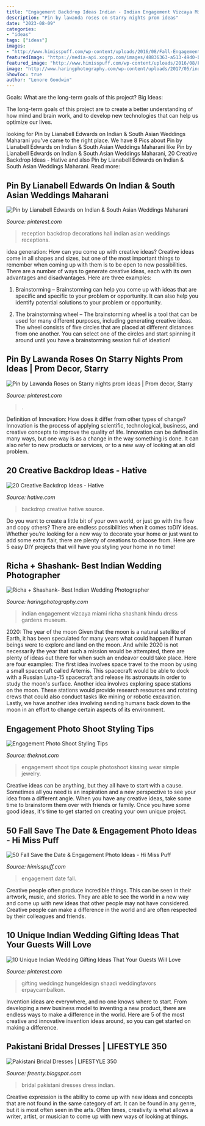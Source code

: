 ```yaml
---
title: "Engagement Backdrop Ideas Indian - Indian Engagement Vizcaya Miami Richa Shashank Hindu Dress Gardens Museum"
description: "Pin by lawanda roses on starry nights prom ideas"
date: "2023-08-09"
categories:
- "ideas"
tags: ["ideas"]
images:
- "http://www.himisspuff.com/wp-content/uploads/2016/08/Fall-Engagement-Photo-Save-The-Date-Ideas-3.jpg"
featuredImage: "https://media-api.xogrp.com/images/48836363-a513-49d0-b124-ed078afa07a9~rs_768.h"
featured_image: "http://www.himisspuff.com/wp-content/uploads/2016/08/Fall-Engagement-Photo-Save-The-Date-Ideas-3.jpg"
image: "http://www.haringphotography.com/wp-content/uploads/2017/05/indian-engagement-photos-vizcaya-miami.jpg"
ShowToc: true
author: "Lenore Goodwin"
---
```



Goals: What are the long-term goals of this project?
Big Ideas: 

The long-term goals of this project are to create a better understanding of how mind and brain work, and to develop new technologies that can help us optimize our lives.

	

		
looking for Pin by Lianabell Edwards on Indian &amp; South Asian Weddings Maharani you've came to the right place. We have 8 Pics about Pin by Lianabell Edwards on Indian &amp; South Asian Weddings Maharani like Pin by Lianabell Edwards on Indian &amp; South Asian Weddings Maharani, 20 Creative Backdrop Ideas - Hative and also Pin by Lianabell Edwards on Indian &amp; South Asian Weddings Maharani. Read more:
		
    
## Pin By Lianabell Edwards On Indian &amp; South Asian Weddings Maharani

<img loading=lazy src="https://i.pinimg.com/736x/04/fc/b5/04fcb53dd6c8a1a88c2120f63630c979.jpg" onerror="this.onerror=null;this.src='https://tse1.mm.bing.net/th?id=OIP.6P0LZb6Nqah3bg3ZFkLb7AHaE8&amp;pid=15.1';" alt="Pin by Lianabell Edwards on Indian &amp; South Asian Weddings Maharani">

_Source: pinterest.com_

>reception backdrop decorations hall indian asian weddings receptions. 

	

idea generation: How can you come up with creative ideas?
Creative ideas come in all shapes and sizes, but one of the most important things to remember when coming up with them is to be open to new possibilities. There are a number of ways to generate creative ideas, each with its own advantages and disadvantages. Here are three examples:
1. Brainstorming – Brainstorming can help you come up with ideas that are specific and specific to your problem or opportunity. It can also help you identify potential solutions to your problem or opportunity.

2. The brainstorming wheel – The brainstorming wheel is a tool that can be used for many different purposes, including generating creative ideas. The wheel consists of five circles that are placed at different distances from one another. You can select one of the circles and start spinning it around until you have a brainstorming session full of ideation!


    
## Pin By Lawanda Roses On Starry Nights Prom Ideas | Prom Decor, Starry

<img loading=lazy src="https://i.pinimg.com/736x/bd/ee/1b/bdee1bb6222c585bba049d74a41538c6.jpg" onerror="this.onerror=null;this.src='https://tse3.mm.bing.net/th?id=OIP.S45yXj6pZKr7SAmlW2MGhQHaJ3&amp;pid=15.1';" alt="Pin by Lawanda Roses on Starry nights prom ideas | Prom decor, Starry">

_Source: pinterest.com_

>. 

	

Definition of Innovation: How does it differ from other types of change?
Innovation is the process of applying scientific, technological, business, and creative concepts to improve the quality of life. Innovation can be defined in many ways, but one way is as a change in the way something is done. It can also refer to new products or services, or to a new way of looking at an old problem.

    
## 20 Creative Backdrop Ideas - Hative

<img loading=lazy src="https://hative.com/wp-content/uploads/2014/12/backdrop-ideas/13-creative-backdrop-ideas.jpg" onerror="this.onerror=null;this.src='https://tse4.mm.bing.net/th?id=OIP.30TQtWJv_dQS9QMxjyZyHQHaLH&amp;pid=15.1';" alt="20 Creative Backdrop Ideas - Hative">

_Source: hative.com_

>backdrop creative hative source. 

	

Do you want to create a little bit of your own world, or just go with the flow and copy others? There are endless possibilities when it comes toDIY ideas. Whether you’re looking for a new way to decorate your home or just want to add some extra flair, there are plenty of creations to choose from. Here are 5 easy DIY projects that will have you styling your home in no time!

    
## Richa + Shashank- Best Indian Wedding Photographer

<img loading=lazy src="http://www.haringphotography.com/wp-content/uploads/2017/05/indian-engagement-photos-vizcaya-miami.jpg" onerror="this.onerror=null;this.src='https://tse4.mm.bing.net/th?id=OIP.PXr22w6hSw-9O2gDdEBD_QHaE8&amp;pid=15.1';" alt="Richa + Shashank- Best Indian Wedding Photographer">

_Source: haringphotography.com_

>indian engagement vizcaya miami richa shashank hindu dress gardens museum. 

	

2020: The year of the moon
Given that the moon is a natural satellite of Earth, it has been speculated for many years what could happen if human beings were to explore and land on the moon. And while 2020 is not necessarily the year that such a mission would be attempted, there are plenty of ideas out there for when such an endeavor could take place. Here are four examples: 
The first idea involves space travel to the moon by using a small spacecraft called Artemis. This spacecraft would be able to dock with a Russian Luna-15 spacecraft and release its astronauts in order to study the moon's surface. 
Another idea involves exploring space stations on the moon. These stations would provide research resources and rotating crews that could also conduct tasks like mining or robotic excavation. 
Lastly, we have another idea involving sending humans back down to the moon in an effort to change certain aspects of its environment.

    
## Engagement Photo Shoot Styling Tips

<img loading=lazy src="https://media-api.xogrp.com/images/48836363-a513-49d0-b124-ed078afa07a9~rs_768.h" onerror="this.onerror=null;this.src='https://tse1.mm.bing.net/th?id=OIP.MIQWLEkBIjrpLJl9ndKaWAHaJ4&amp;pid=15.1';" alt="Engagement Photo Shoot Styling Tips">

_Source: theknot.com_

>engagement shoot tips couple photoshoot kissing wear simple jewelry. 

	

Creative ideas can be anything, but they all have to start with a cause. Sometimes all you need is an inspiration and a new perspective to see your idea from a different angle. When you have any creative ideas, take some time to brainstorm them over with friends or family. Once you have some good ideas, it's time to get started on creating your own unique project.

    
## 50 Fall Save The Date &amp; Engagement Photo Ideas - Hi Miss Puff

<img loading=lazy src="http://www.himisspuff.com/wp-content/uploads/2016/08/Fall-Engagement-Photo-Save-The-Date-Ideas-3.jpg" onerror="this.onerror=null;this.src='https://tse1.mm.bing.net/th?id=OIP.LqJHCdDDo5TKXQiUzbwlugHaLH&amp;pid=15.1';" alt="50 Fall Save the Date &amp; Engagement Photo Ideas - Hi Miss Puff">

_Source: himisspuff.com_

>engagement date fall. 

	

Creative people often produce incredible things. This can be seen in their artwork, music, and stories. They are able to see the world in a new way and come up with new ideas that other people may not have considered. Creative people can make a difference in the world and are often respected by their colleagues and friends.

    
## 10 Unique Indian Wedding Gifting Ideas That Your Guests Will Love

<img loading=lazy src="https://i.pinimg.com/736x/75/b6/89/75b689f6ad09b2cf4e4d3254384bcf16.jpg" onerror="this.onerror=null;this.src='https://tse3.mm.bing.net/th?id=OIP.mUlyvnnOtx_devWK-2fPhgHaLH&amp;pid=15.1';" alt="10 Unique Indian Wedding Gifting Ideas That Your Guests Will Love">

_Source: pinterest.com_

>gifting weddingz hungeldesign shaadi weddingfavors erpaycambalkon. 

	

Invention ideas are everywhere, and no one knows where to start. From developing a new business model to inventing a new product, there are endless ways to make a difference in the world. Here are 5 of the most creative and innovative invention ideas around, so you can get started on making a difference.

    
## Pakistani Bridal Dresses | LIFESTYLE 350

<img loading=lazy src="http://4.bp.blogspot.com/-Pq5GKFwZ6mo/VCrwxx0hITI/AAAAAAAAJV8/C3-uVy_pBM0/s1600/Pakistan-and-Indian-Bridal-wedding-dress-collection-2013-10.png" onerror="this.onerror=null;this.src='https://tse3.mm.bing.net/th?id=OIP.jQwEFBp498loCaWV6a8p7wHaLl&amp;pid=15.1';" alt="Pakistani Bridal Dresses | LIFESTYLE 350">

_Source: freenty.blogspot.com_

>bridal pakistani dresses dress indian. 

	

Creative expression is the ability to come up with new ideas and concepts that are not found in the same category of art. It can be found in any genre, but it is most often seen in the arts. Often times, creativity is what allows a writer, artist, or musician to come up with new ways of looking at things.


